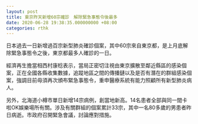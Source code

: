 ```yaml
---
layout: post
title: 東京昨天新增60宗確診　解除緊急事態令後最多
date: 2020-06-28 19:38:35.000000000 +08:00
categories: rthk
---
```


日本過去一日新增過百宗新型肺炎確診個案，其中60宗來自東京都，是上月底解除緊急事態令之後，東京都最多人確診的一日。

經濟再生擔當相西村康稔表示，當局正密切注視由東京擴散至鄰近縣區的感染個案，正在全國各縣收集數據，追蹤地區之間的傳播鏈以及是否有潛在的群組感染個案，強調目前毋須再次頒布緊急事態令，重申醫療系統有能力照顧所有新型肺炎病人。

另外，北海道小樽市單日新增14宗病例，創當地新高。14名患者全部與同一間卡啦OK娛樂場所有關。涉及有關群組的個案累計33宗，其中一名80多歲的男患者昨日病逝。市政府召開緊急會議，討論應對措施。
